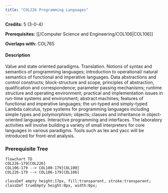 ```yaml
---
title: "COL226 Programming Languages"
---
```

**Credits:** 5 (3-0-4)

**Prerequisites:** [[/Computer Science and Engineering/COL106|COL106]]

**Overlaps with:** COL765

#### Description
Value and state oriented paradigms. Translation. Notions of syntax and semantics of programming languages; introduction to operational/ natural semantics of functional and imperative languages. Data abstractions and control constructs; block-structure and scope, principles of abstraction, qualification and correspondence; parameter passing mechanisms; runtime structure and operating environment; practical and implementation issues in run-time systems and environment; abstract machines; features of functional and imperative languages; the un-typed and simply-typed Lambda calculus, type systems for programming languages including simple types and polymorphism; objects; classes and inheritance in object-oriented languages. Interactive programming and interfaces. The laboratory activities will involve building a variety of small interpreters for core languages in various paradigms. Tools such as lex and yacc will be introduced for front-end analysis.

### Prerequisite Tree

```mermaid
flowchart TD
COL226-179[COL226]
COL106-179 --> COL100-179[COL100]
COL226-179 --> COL106-179[COL106]

classDef empty height:17px, fill:transparent, stroke:transparent;
classDef trueEmpty height:0px, width:0px;
```